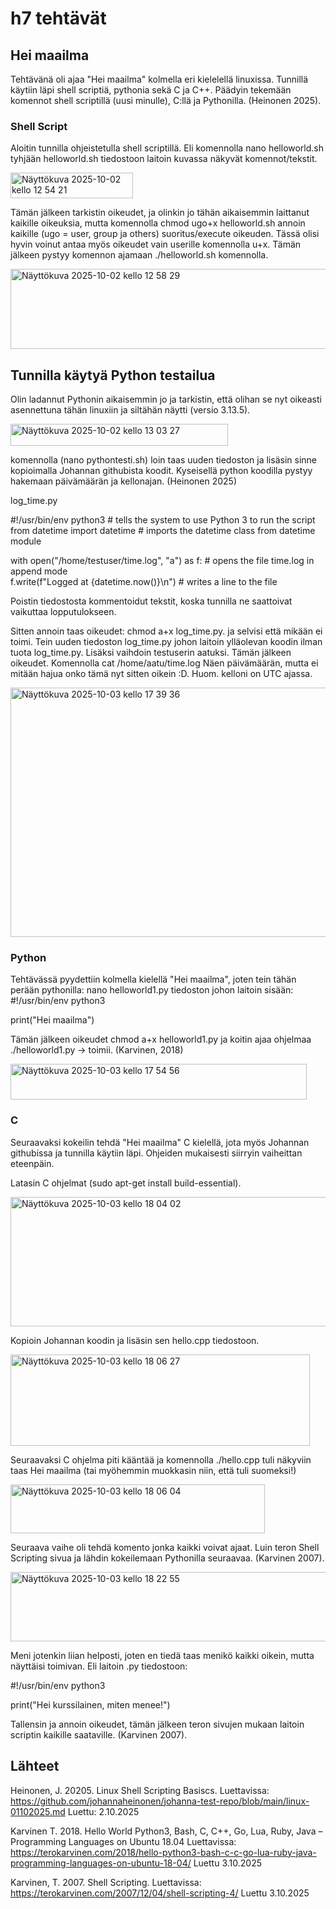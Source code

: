 # h7 tehtävät

## Hei maailma
Tehtävänä oli ajaa "Hei maailma" kolmella eri kielelellä linuxissa. Tunnillä käytiin läpi shell scriptiä, pythonia sekä C ja C++. Päädyin tekemään komennot shell scriptillä (uusi minulle), C:llä ja Pythonilla. (Heinonen 2025).

### Shell Script

Aloitin tunnilla ohjeistetulla shell scriptillä. Eli komennolla nano helloworld.sh tyhjään helloworld.sh tiedostoon laitoin kuvassa näkyvät komennot/tekstit.

<img width="196" height="41" alt="Näyttökuva 2025-10-02 kello 12 54 21" src="https://github.com/user-attachments/assets/6190dade-f4d2-4482-ba1c-359c0d516f06" />

Tämän jälkeen tarkistin oikeudet, ja olinkin jo tähän aikaisemmin laittanut kaikille oikeuksia, mutta komennolla chmod ugo+x helloworld.sh annoin kaikille (ugo = user, group ja others) suoritus/execute oikeuden. Tässä olisi hyvin voinut antaa myös oikeudet vain userille komennolla u+x.
Tämän jälkeen pystyy komennon ajamaan ./helloworld.sh komennolla.

<img width="514" height="128" alt="Näyttökuva 2025-10-02 kello 12 58 29" src="https://github.com/user-attachments/assets/383582a0-93d8-4d63-8464-78215bd4d4cd" />

## Tunnilla käytyä Python testailua

Olin ladannut Pythonin aikaisemmin jo  ja tarkistin, että olihan se nyt oikeasti asennettuna tähän linuxiin ja siltähän näytti (versio 3.13.5).

<img width="348" height="35" alt="Näyttökuva 2025-10-02 kello 13 03 27" src="https://github.com/user-attachments/assets/2a2ea2c6-1ad9-4482-bdff-3a70fa3c4b42" />


komennolla (nano pythontesti.sh) loin taas uuden tiedoston ja lisäsin sinne kopioimalla Johannan githubista koodit. Kyseisellä python koodilla pystyy hakemaan päivämäärän ja kellonajan. (Heinonen 2025)

log_time.py

#!/usr/bin/env python3     # tells the system to use Python 3 to run the script  
from datetime import datetime      # imports the datetime class from datetime module   

with open("/home/testuser/time.log", "a") as f:      # opens the file time.log in append mode  
    f.write(f"Logged at {datetime.now()}\n")         # writes a line to the file  

Poistin tiedostosta kommentoidut tekstit, koska tunnilla ne saattoivat vaikuttaa lopputulokseen.

Sitten annoin taas oikeudet: chmod a+x log_time.py. ja selvisi että mikään ei toimi. Tein uuden tiedoston log_time.py johon laitoin ylläolevan koodin ilman tuota log_time.py. Lisäksi vaihdoin testuserin aatuksi. Tämän jälkeen oikeudet. Komennolla cat /home/aatu/time.log
Näen päivämäärän, mutta ei mitään hajua onko tämä nyt sitten oikein :D. Huom. kelloni on UTC ajassa. 

<img width="551" height="399" alt="Näyttökuva 2025-10-03 kello 17 39 36" src="https://github.com/user-attachments/assets/2d79397b-ada6-42dd-b376-ea8f1a7bbdc7" />

### Python

Tehtävässä pyydettiin kolmella kielellä "Hei maailma", joten tein tähän perään pythonilla: nano helloworld1.py tiedoston johon laitoin sisään:
#!/usr/bin/env python3

print("Hei maailma")

Tämän jälkeen oikeudet chmod a+x helloworld1.py ja koitin ajaa ohjelmaa ./helloworld1.py -> toimii. (Karvinen, 2018)

<img width="474" height="57" alt="Näyttökuva 2025-10-03 kello 17 54 56" src="https://github.com/user-attachments/assets/e5ba69e4-de58-4e15-81a0-fb02e25f8a49" />

### C

Seuraavaksi kokeilin tehdä "Hei maailma" C kielellä, jota myös Johannan githubissa ja tunnilla käytiin läpi. Ohjeiden mukaisesti siirryin vaiheittan eteenpäin.

Latasin C ohjelmat (sudo apt-get install build-essential).

<img width="697" height="207" alt="Näyttökuva 2025-10-03 kello 18 04 02" src="https://github.com/user-attachments/assets/b28bdab9-f903-4cc3-8951-9f9fc73a402d" />

Kopioin Johannan koodin ja lisäsin sen hello.cpp tiedostoon.

<img width="479" height="146" alt="Näyttökuva 2025-10-03 kello 18 06 27" src="https://github.com/user-attachments/assets/8228dc96-a784-4c06-96cc-8b90e53dd75f" />

Seuraavaksi C ohjelma piti kääntää ja komennolla ./hello.cpp tuli näkyviin taas Hei maailma  (tai myöhemmin muokkasin niin, että tuli suomeksi!)

<img width="407" height="78" alt="Näyttökuva 2025-10-03 kello 18 06 04" src="https://github.com/user-attachments/assets/dbe58733-cc68-4358-9a7c-fdc581250921" />


Seuraava vaihe oli tehdä komento jonka kaikki voivat ajaat. Luin teron Shell Scripting sivua ja lähdin kokeilemaan Pythonilla seuraavaa. (Karvinen 2007). 

<img width="566" height="111" alt="Näyttökuva 2025-10-03 kello 18 22 55" src="https://github.com/user-attachments/assets/735c99b0-fba8-4bbb-83df-b3007f2541ca" />

Meni jotenkin liian helposti, joten en tiedä taas menikö kaikki oikein, mutta näyttäisi toimivan. Eli laitoin .py tiedostoon:

#!/usr/bin/env python3

print("Hei kurssilainen, miten menee!")

Tallensin ja annoin oikeudet, tämän jälkeen teron sivujen mukaan laitoin scriptin kaikille saataville. (Karvinen 2007).





## Lähteet

Heinonen, J. 20205. Linux Shell Scripting Basiscs. Luettavissa: https://github.com/johannaheinonen/johanna-test-repo/blob/main/linux-01102025.md Luettu: 2.10.2025

Karvinen T. 2018. Hello World Python3, Bash, C, C++, Go, Lua, Ruby, Java – Programming Languages on Ubuntu 18.04 Luettavissa: https://terokarvinen.com/2018/hello-python3-bash-c-c-go-lua-ruby-java-programming-languages-on-ubuntu-18-04/ Luettu 3.10.2025

Karvinen, T. 2007. Shell Scripting. Luettavissa: https://terokarvinen.com/2007/12/04/shell-scripting-4/ Luettu 3.10.2025

